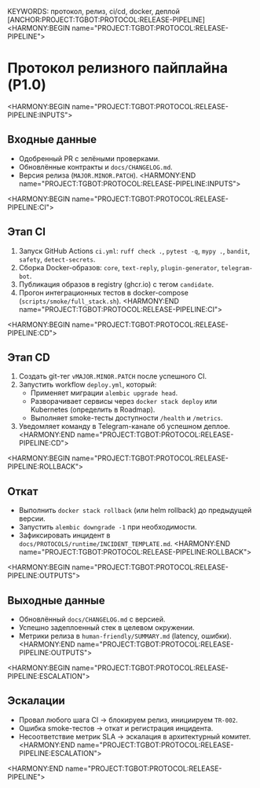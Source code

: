 KEYWORDS: протокол, релиз, ci/cd, docker, деплой
[ANCHOR:PROJECT:TGBOT:PROTOCOL:RELEASE-PIPELINE]
<HARMONY:BEGIN name="PROJECT:TGBOT:PROTOCOL:RELEASE-PIPELINE">
# Протокол релизного пайплайна (P1.0)

<HARMONY:BEGIN name="PROJECT:TGBOT:PROTOCOL:RELEASE-PIPELINE:INPUTS">
## Входные данные
- Одобренный PR с зелёными проверками.
- Обновлённые контракты и `docs/CHANGELOG.md`.
- Версия релиза (`MAJOR.MINOR.PATCH`).
<HARMONY:END name="PROJECT:TGBOT:PROTOCOL:RELEASE-PIPELINE:INPUTS">

<HARMONY:BEGIN name="PROJECT:TGBOT:PROTOCOL:RELEASE-PIPELINE:CI">
## Этап CI
1. Запуск GitHub Actions `ci.yml`: `ruff check .`, `pytest -q`, `mypy .`, `bandit`, `safety`, `detect-secrets`.
2. Сборка Docker-образов: `core`, `text-reply`, `plugin-generator`, `telegram-bot`.
3. Публикация образов в registry (ghcr.io) с тегом `candidate`.
4. Прогон интеграционных тестов в docker-compose (`scripts/smoke/full_stack.sh`).
<HARMONY:END name="PROJECT:TGBOT:PROTOCOL:RELEASE-PIPELINE:CI">

<HARMONY:BEGIN name="PROJECT:TGBOT:PROTOCOL:RELEASE-PIPELINE:CD">
## Этап CD
1. Создать git-тег `vMAJOR.MINOR.PATCH` после успешного CI.
2. Запустить workflow `deploy.yml`, который:
   - Применяет миграции `alembic upgrade head`.
   - Разворачивает сервисы через `docker stack deploy` или Kubernetes (определить в Roadmap).
   - Выполняет smoke-тесты доступности `/health` и `/metrics`.
3. Уведомляет команду в Telegram-канале об успешном деплое.
<HARMONY:END name="PROJECT:TGBOT:PROTOCOL:RELEASE-PIPELINE:CD">

<HARMONY:BEGIN name="PROJECT:TGBOT:PROTOCOL:RELEASE-PIPELINE:ROLLBACK">
## Откат
- Выполнить `docker stack rollback` (или helm rollback) до предыдущей версии.
- Запустить `alembic downgrade -1` при необходимости.
- Зафиксировать инцидент в `docs/PROTOCOLS/runtime/INCIDENT_TEMPLATE.md`.
<HARMONY:END name="PROJECT:TGBOT:PROTOCOL:RELEASE-PIPELINE:ROLLBACK">

<HARMONY:BEGIN name="PROJECT:TGBOT:PROTOCOL:RELEASE-PIPELINE:OUTPUTS">
## Выходные данные
- Обновлённый `docs/CHANGELOG.md` с версией.
- Успешно задеплоенный стек в целевом окружении.
- Метрики релиза в `human-friendly/SUMMARY.md` (latency, ошибки).
<HARMONY:END name="PROJECT:TGBOT:PROTOCOL:RELEASE-PIPELINE:OUTPUTS">

<HARMONY:BEGIN name="PROJECT:TGBOT:PROTOCOL:RELEASE-PIPELINE:ESCALATION">
## Эскалации
- Провал любого шага CI → блокируем релиз, инициируем `TR-002`.
- Ошибка smoke-тестов → откат и регистрация инцидента.
- Несоответствие метрик SLA → эскалация в архитектурный комитет.
<HARMONY:END name="PROJECT:TGBOT:PROTOCOL:RELEASE-PIPELINE:ESCALATION">

<HARMONY:END name="PROJECT:TGBOT:PROTOCOL:RELEASE-PIPELINE">

